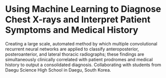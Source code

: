 # Using Machine Learning to Diagnose Chest X-rays and Interpret Patient Symptoms and Medical History
Creating a large scale, automated method by which multiple convolutional recurrent neural networks are applied to classify anteroposterior, posteroanterior, and lateral thoracic radiographs; these findings are simultaneously clinically correlated with patient prodromes and medical history to output a consolidated diagnosis. Collaborating with students from Daegu Science High School in Daegu, South Korea.
